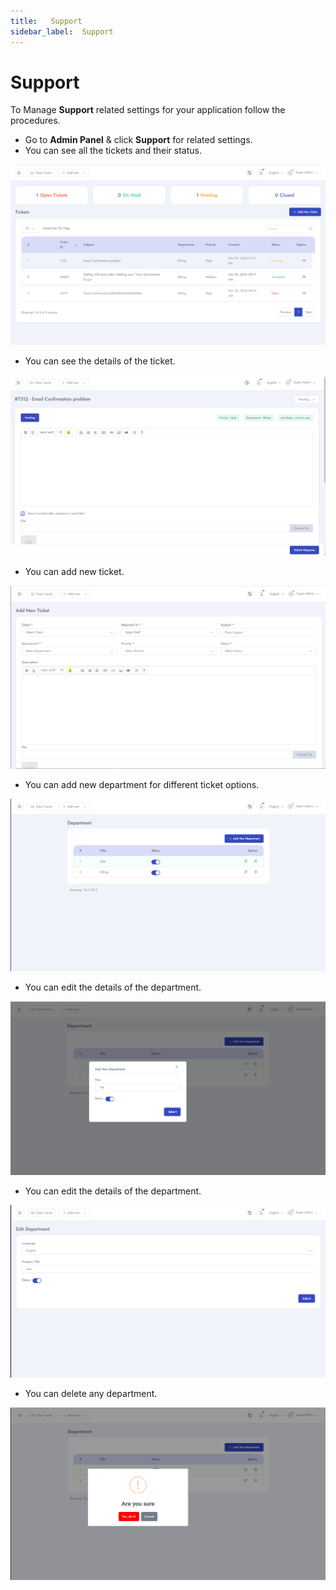 ```yaml
---
title:   Support
sidebar_label:  Support
---
```


# Support
To Manage **Support** related settings for your application follow the procedures.


- Go to **Admin Panel** &  click **Support** for related settings.
- You can see all the tickets and their status.

![SaleBot](../assets/screenshots/ticket_1.png)

- You can see the details of the ticket.

![SaleBot](../assets/screenshots/ticket_2.png)

- You can add new ticket.

![SaleBot](../assets/screenshots/ticket_3.png)

- You can add new department for different ticket options.

![SaleBot](../assets/screenshots/department_1.png)

- You can edit the details of the department.

![SaleBot](../assets/screenshots/department_2.png)

- You can edit the details of the department.

![SaleBot](../assets/screenshots/department_3.png)

- You can delete any department.

![SaleBot](../assets/screenshots/department_4.png)







